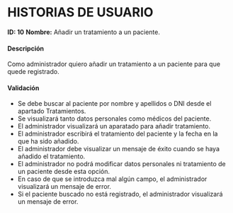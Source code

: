 # HISTORIAS DE USUARIO

**ID: 10** **Nombre:** Añadir un tratamiento a un paciente.

#### Descripción

Como administrador quiero añadir un tratamiento a un paciente para que quede registrado.

#### Validación

* Se debe buscar al paciente por nombre y apellidos o DNI desde el apartado Tratamientos.
* Se visualizará tanto datos personales como médicos del paciente.
* El administrador visualizará un aparatado para añadir tratamiento.
* El administrador escribirá el tratamiento del paciente y la fecha en la que ha sido añadido.
* El administrador debe visualizar un mensaje de éxito cuando se haya añadido el tratamiento.
* El administrador no podrá modificar datos personales ni tratamiento de un paciente desde esta opción.
* En caso de que se introduzca mal algún campo, el administrador visualizará un mensaje de error.
* Si el paciente buscado no está registrado, el administrador visualizará un mensaje de error.
